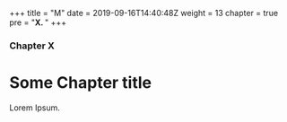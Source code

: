 +++
title = "M"
date = 2019-09-16T14:40:48Z
weight = 13
chapter = true
pre = "<b>X. </b>"
+++

### Chapter X

# Some Chapter title

Lorem Ipsum.
